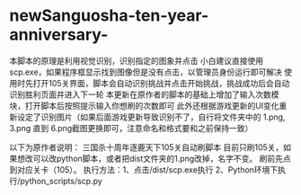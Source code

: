 # newSanguosha-ten-year-anniversary-
本脚本的原理是利用视觉识别，识别指定的图象并点击
小白建议直接使用scp.exe，如果程序框显示找到图像但是没有点击，以管理员身份运行即可解决
使用时先打开105关界面，脚本会自动识别挑战并点击开始挑战，挑战成功后会自动识别胜利页面并进入下一轮
本更新在原作者的脚本的基础上增加了输入次数模块，打开脚本后按照提示输入你想刷的次数即可
此外还根据游戏更新的UI变化重新设定了识别图片（如果后面游戏更新导致识别不了，自行将文件夹中的 1.png, 3.png 直到 6.png截图更换即可，注意命名和格式要和之前保持一致）

以下为原作者说明：
三国杀十周年逐鹿天下105关自动刷脚本
目前只刷105关，如果想改可以改python脚本，或者把dist文件夹的1.png改掉，名字不变。
刷前先点到对应关卡（105）。
执行方法：1、点击/dist/scp.exe执行
	2、Python环境下执行/python_scripts/scp.py
